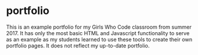 # portfolio

This is an example portfolio for my Girls Who Code classroom from summer 2017. It has only the most basic HTML and Javascript functionality to serve as an example as my students learned to use these tools to create their own portfolio pages. It does not reflect my up-to-date portfolio.
